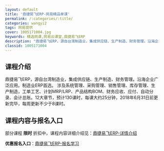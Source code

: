 ```yaml
---
layout: default
title: '鼎捷易飞ERP-网易精品单课'
permalink: /:categories/:title/
categories: wangyi2
tags: 网易提供
cover: 1005171004.jpg
keywords: 精选网课,网易云课堂,鼎捷易飞ERP
description: "鼎捷易飞ERP，源自台湾制造业，集成供应链、生产制造、财务管理。沿海企业广泛应用。制造业ERP首选。涉及系统管理、采购管理、销售管理、库存管理、生产制造，工单工艺、计划MRP/LRP、产品结"
classid: 1005171004
---
```


## 课程介绍

鼎捷易飞ERP，源自台湾制造业，集成供应链、生产制造、财务管理。沿海企业广泛应用。制造业ERP首选。
涉及系统管理、采购管理、销售管理、库存管理、生产制造，工单工艺、计划MRP/LRP、产品结构BOM、财务应收、应付、自动分录、会计总账。12大章节，预计130课时，每课大约25分钟，2018年6月31日前更新完毕，每周更新不少于8课时。

## 课程内容与报名入口

部分课程 **限时** 折扣中，课程内容详细介绍见：[鼎捷易飞ERP-详情介绍](https://study.163.com/course/introduction/1005171004.htm?share=1&shareId=1025206652&utm_campaign=share&utm_medium=iphoneShare&utm_source=&utm_u=1025206652)

**优惠报名入口**：[鼎捷易飞ERP-报名学习](https://study.163.com/course/introduction/1005171004.htm?share=1&shareId=1025206652&utm_campaign=share&utm_medium=iphoneShare&utm_source=&utm_u=1025206652)

